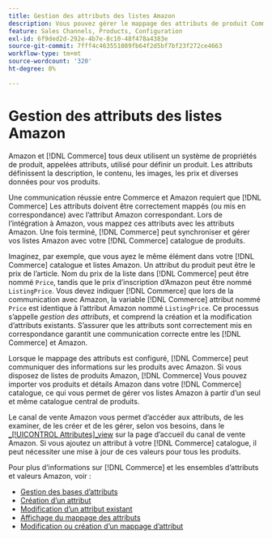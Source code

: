 ```yaml
---
title: Gestion des attributs des listes Amazon
description: Vous pouvez gérer le mappage des attributs de produit Commerce avec les attributs Amazon pour garantir des informations de produit précises entre les systèmes.
feature: Sales Channels, Products, Configuration
exl-id: 6f9ded2d-292e-4b7e-8c10-48f478a4383e
source-git-commit: 7fff4c463551089fb64f2d5bf7bf23f272ce4663
workflow-type: tm+mt
source-wordcount: '320'
ht-degree: 0%

---
```


# Gestion des attributs des listes Amazon

Amazon et [!DNL Commerce] tous deux utilisent un système de propriétés de produit, appelées attributs, utilisé pour définir un produit. Les attributs définissent la description, le contenu, les images, les prix et diverses données pour vos produits.

Une communication réussie entre Commerce et Amazon requiert que [!DNL Commerce] Les attributs doivent être correctement mappés (ou mis en correspondance) avec l’attribut Amazon correspondant. Lors de l’intégration à Amazon, vous mappez ces attributs avec les attributs Amazon. Une fois terminé, [!DNL Commerce] peut synchroniser et gérer vos listes Amazon avec votre [!DNL Commerce] catalogue de produits.

Imaginez, par exemple, que vous ayez le même élément dans votre [!DNL Commerce] catalogue et listes Amazon. Un attribut du produit peut être le prix de l’article. Nom du prix de la liste dans [!DNL Commerce] peut être nommé `Price`, tandis que le prix d’inscription d’Amazon peut être nommé `ListingPrice`. Vous devez indiquer [!DNL Commerce] que lors de la communication avec Amazon, la variable [!DNL Commerce] attribut nommé `Price` est identique à l’attribut Amazon nommé `ListingPrice`. Ce processus s’appelle _gestion des attributs_, et comprend la création et la modification d’attributs existants. S’assurer que les attributs sont correctement mis en correspondance garantit une communication correcte entre les [!DNL Commerce] et Amazon.

Lorsque le mappage des attributs est configuré, [!DNL Commerce] peut communiquer des informations sur les produits avec Amazon. Si vous disposez de listes de produits Amazon, [!DNL Commerce] Vous pouvez importer vos produits et détails Amazon dans votre [!DNL Commerce] catalogue, ce qui vous permet de gérer vos listes Amazon à partir d’un seul et même catalogue central de produits.

Le canal de vente Amazon vous permet d’accéder aux attributs, de les examiner, de les créer et de les gérer, selon vos besoins, dans le [_[!UICONTROL Attributes]_view](./attributes-view.md) sur la page d’accueil du canal de vente Amazon. Si vous ajoutez un attribut à votre [!DNL Commerce] catalogue, il peut nécessiter une mise à jour de ces valeurs pour tous les produits.

Pour plus d’informations sur [!DNL Commerce] et les ensembles d’attributs et valeurs Amazon, voir :

- [Gestion des bases d’attributs](https://experienceleague.adobe.com/docs/commerce-admin/catalog/product-attributes/product-attributes.html)
- [Création d’un attribut](./creating-attributes.md#create-an-attribute)
- [Modification d’un attribut existant](./creating-attributes.md#edit-an-attribute)
- [Affichage du mappage des attributs](./amazon-matching-attributes-values.md)
- [Modification ou création d’un mappage d’attribut](./amazon-manually-update-incomplete-listing.md)
